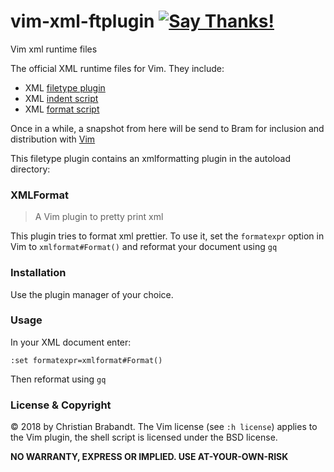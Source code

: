 # vim-xml-ftplugin [![Say Thanks!](https://img.shields.io/badge/Say%20Thanks-!-1EAEDB.svg)](https://saythanks.io/to/chrisbra)
Vim xml runtime files

The official XML runtime files for Vim. They include:
* XML [filetype plugin][1]
* XML [indent script][2]
* XML [format script][3]

Once in a while, a snapshot from here will be send to Bram for inclusion and distribution with [Vim][4]

This filetype plugin contains an xmlformatting plugin in the autoload directory:

### XMLFormat
> A Vim plugin to pretty print xml

This plugin tries to format xml prettier. To use it, set the `formatexpr` option in Vim to `xmlformat#Format()` and reformat your document using `gq`

### Installation
Use the plugin manager of your choice.

### Usage

In your XML document enter:
```
:set formatexpr=xmlformat#Format()
```
Then reformat using `gq`

### License & Copyright

© 2018 by Christian Brabandt. The Vim license (see `:h license`) applies to the Vim plugin, the shell script is licensed under the BSD license.

__NO WARRANTY, EXPRESS OR IMPLIED.  USE AT-YOUR-OWN-RISK__

[1]: https://github.com/chrisbra/vim-xml-ftplugin/blob/master/ftplugin/xml.vim
[2]: https://github.com/chrisbra/vim-xml-ftplugin/blob/master/indent/xml.vim
[3]: https://github.com/chrisbra/vim-xml-ftplugin/blob/master/autoload/xmlformat.vim
[4]: https://www.github.com/vim/vim

